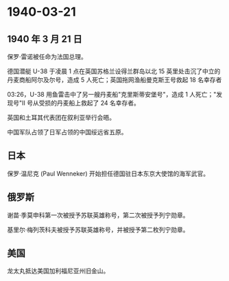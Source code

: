 # 1940-03-21

## 1940 年 3 月 21 日

保罗·雷诺被任命为法国总理。

德国潜艇 U-38 于凌晨 1 点在英国苏格兰设得兰群岛以北 15
英里处击沉了中立的丹麦商船阿尔及尔号，造成 5
人死亡；英国拖网渔船曼克斯王号救起 18 名幸存者

03:26，U-38 用鱼雷击中了另一艘丹麦船"克里斯蒂安堡号"，造成 1
人死亡；"发现号"II 号从受损的丹麦船上救起了 24 名幸存者。

英国和土耳其代表团在叙利亚举行会晤。

中国军队占领了日军占领的中国绥远省五原。

## 日本

保罗·温尼克 (Paul Wenneker) 开始担任德国驻日本东京大使馆的海军武官。

## 俄罗斯

谢苗·季莫申科第一次被授予苏联英雄称号，第二次被授予列宁勋章。

基里尔·梅列茨科夫被授予苏联英雄称号，并被授予第二枚列宁勋章。

## 美国

龙太丸抵达美国加利福尼亚州旧金山。


